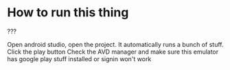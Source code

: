 # How to run this thing

???

Open android studio, open the project.
It automatically runs a bunch of stuff.
Click the play button
Check the AVD manager and make sure this emulator has google play stuff installed or signin won't work


